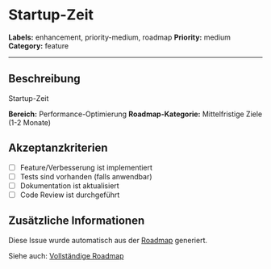 # Startup-Zeit

**Labels:** enhancement, priority-medium, roadmap
**Priority:** medium
**Category:** feature

---

## Beschreibung

Startup-Zeit

**Bereich:** Performance-Optimierung
**Roadmap-Kategorie:** Mittelfristige Ziele (1-2 Monate)

## Akzeptanzkriterien

- [ ] Feature/Verbesserung ist implementiert
- [ ] Tests sind vorhanden (falls anwendbar)
- [ ] Dokumentation ist aktualisiert
- [ ] Code Review ist durchgeführt

## Zusätzliche Informationen

Diese Issue wurde automatisch aus der [Roadmap](../ROADMAP.md) generiert.

Siehe auch: [Vollständige Roadmap](../ROADMAP.md)